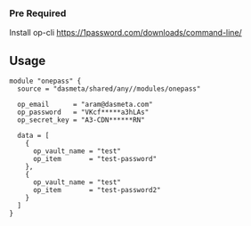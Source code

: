 ### Pre Required

Install op-cli https://1password.com/downloads/command-line/

## Usage

```
module "onepass" {
  source = "dasmeta/shared/any//modules/onepass"

  op_email      = "aram@dasmeta.com"
  op_password   = "VKcf*****a3hLAs"
  op_secret_key = "A3-CDN******RN"

  data = [
    {
      op_vault_name = "test"
      op_item       = "test-password"
    },
    {
      op_vault_name = "test"
      op_item       = "test-password2"
    }
  ]
}
```
